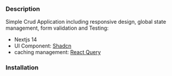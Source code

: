 ### Description

Simple Crud Application including responsive design, global state management, form validation and Testing:

- Nextjs 14
- UI Component: [Shadcn](https://ui.shadcn.com/)
- caching management: [React Query](https://tanstack.com/query/latest)

### Installation

